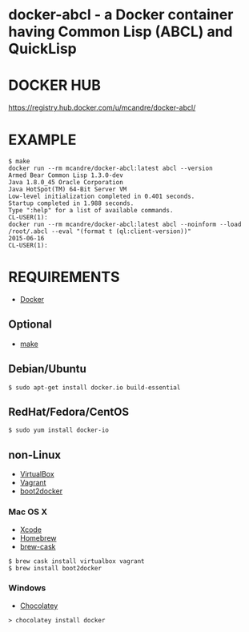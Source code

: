 # docker-abcl - a Docker container having Common Lisp (ABCL) and QuickLisp

# DOCKER HUB

https://registry.hub.docker.com/u/mcandre/docker-abcl/

# EXAMPLE

```
$ make
docker run --rm mcandre/docker-abcl:latest abcl --version
Armed Bear Common Lisp 1.3.0-dev
Java 1.8.0_45 Oracle Corporation
Java HotSpot(TM) 64-Bit Server VM
Low-level initialization completed in 0.401 seconds.
Startup completed in 1.988 seconds.
Type ":help" for a list of available commands.
CL-USER(1):
docker run --rm mcandre/docker-abcl:latest abcl --noinform --load /root/.abcl --eval "(format t (ql:client-version))"
2015-06-16
CL-USER(1):
```

# REQUIREMENTS

* [Docker](https://www.docker.com/)

## Optional

* [make](http://www.gnu.org/software/make/)

## Debian/Ubuntu

```
$ sudo apt-get install docker.io build-essential
```

## RedHat/Fedora/CentOS

```
$ sudo yum install docker-io
```

## non-Linux

* [VirtualBox](https://www.virtualbox.org/)
* [Vagrant](https://www.vagrantup.com/)
* [boot2docker](http://boot2docker.io/)

### Mac OS X

* [Xcode](http://itunes.apple.com/us/app/xcode/id497799835?ls=1&mt=12)
* [Homebrew](http://brew.sh/)
* [brew-cask](http://caskroom.io/)

```
$ brew cask install virtualbox vagrant
$ brew install boot2docker
```

### Windows

* [Chocolatey](https://chocolatey.org/)

```
> chocolatey install docker
```

